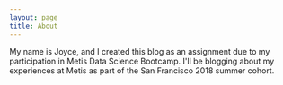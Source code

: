 ```yaml
---
layout: page
title: About
---
```


My name is Joyce, and I created this blog as an assignment due to my participation in Metis Data Science Bootcamp. I'll be blogging about my experiences at Metis as part of the San Francisco 2018 summer cohort.
